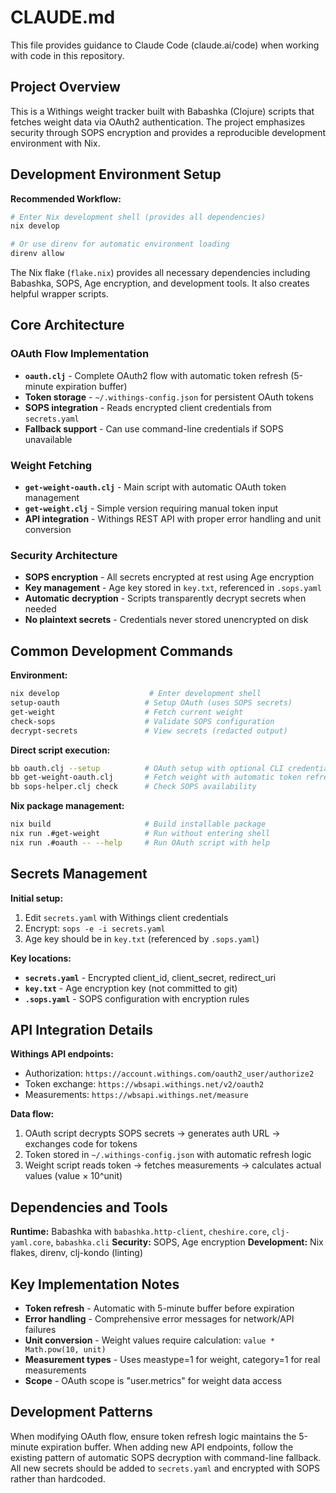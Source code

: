 # CLAUDE.md

This file provides guidance to Claude Code (claude.ai/code) when working with code in this repository.

## Project Overview

This is a Withings weight tracker built with Babashka (Clojure) scripts that fetches weight data via OAuth2 authentication. The project emphasizes security through SOPS encryption and provides a reproducible development environment with Nix.

## Development Environment Setup

**Recommended Workflow:**
```bash
# Enter Nix development shell (provides all dependencies)
nix develop

# Or use direnv for automatic environment loading
direnv allow
```

The Nix flake (`flake.nix`) provides all necessary dependencies including Babashka, SOPS, Age encryption, and development tools. It also creates helpful wrapper scripts.

## Core Architecture

### OAuth Flow Implementation
- **`oauth.clj`** - Complete OAuth2 flow with automatic token refresh (5-minute expiration buffer)
- **Token storage** - `~/.withings-config.json` for persistent OAuth tokens
- **SOPS integration** - Reads encrypted client credentials from `secrets.yaml`
- **Fallback support** - Can use command-line credentials if SOPS unavailable

### Weight Fetching
- **`get-weight-oauth.clj`** - Main script with automatic OAuth token management
- **`get-weight.clj`** - Simple version requiring manual token input
- **API integration** - Withings REST API with proper error handling and unit conversion

### Security Architecture
- **SOPS encryption** - All secrets encrypted at rest using Age encryption
- **Key management** - Age key stored in `key.txt`, referenced in `.sops.yaml`
- **Automatic decryption** - Scripts transparently decrypt secrets when needed
- **No plaintext secrets** - Credentials never stored unencrypted on disk

## Common Development Commands

**Environment:**
```bash
nix develop                    # Enter development shell
setup-oauth                   # Setup OAuth (uses SOPS secrets)
get-weight                    # Fetch current weight
check-sops                    # Validate SOPS configuration
decrypt-secrets               # View secrets (redacted output)
```

**Direct script execution:**
```bash
bb oauth.clj --setup          # OAuth setup with optional CLI credentials
bb get-weight-oauth.clj       # Fetch weight with automatic token refresh
bb sops-helper.clj check      # Check SOPS availability
```

**Nix package management:**
```bash
nix build                     # Build installable package
nix run .#get-weight          # Run without entering shell
nix run .#oauth -- --help     # Run OAuth script with help
```

## Secrets Management

**Initial setup:**
1. Edit `secrets.yaml` with Withings client credentials
2. Encrypt: `sops -e -i secrets.yaml`
3. Age key should be in `key.txt` (referenced by `.sops.yaml`)

**Key locations:**
- **`secrets.yaml`** - Encrypted client_id, client_secret, redirect_uri
- **`key.txt`** - Age encryption key (not committed to git)
- **`.sops.yaml`** - SOPS configuration with encryption rules

## API Integration Details

**Withings API endpoints:**
- Authorization: `https://account.withings.com/oauth2_user/authorize2`
- Token exchange: `https://wbsapi.withings.net/v2/oauth2`
- Measurements: `https://wbsapi.withings.net/measure`

**Data flow:**
1. OAuth script decrypts SOPS secrets → generates auth URL → exchanges code for tokens
2. Token stored in `~/.withings-config.json` with automatic refresh logic
3. Weight script reads token → fetches measurements → calculates actual values (value × 10^unit)

## Dependencies and Tools

**Runtime:** Babashka with `babashka.http-client`, `cheshire.core`, `clj-yaml.core`, `babashka.cli`
**Security:** SOPS, Age encryption
**Development:** Nix flakes, direnv, clj-kondo (linting)

## Key Implementation Notes

- **Token refresh** - Automatic with 5-minute buffer before expiration
- **Error handling** - Comprehensive error messages for network/API failures  
- **Unit conversion** - Weight values require calculation: `value * Math.pow(10, unit)`
- **Measurement types** - Uses meastype=1 for weight, category=1 for real measurements
- **Scope** - OAuth scope is "user.metrics" for weight data access

## Development Patterns

When modifying OAuth flow, ensure token refresh logic maintains the 5-minute expiration buffer. When adding new API endpoints, follow the existing pattern of automatic SOPS decryption with command-line fallback. All new secrets should be added to `secrets.yaml` and encrypted with SOPS rather than hardcoded.